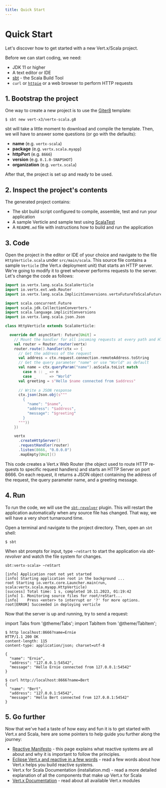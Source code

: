 ```yaml
---
title: Quick Start
---
```


# Quick Start

Let's discover how to get started with a new Vert.x/Scala project.

Before we can start coding, we need:

  - JDK 11 or higher
  - A text editor or IDE
  - [sbt](https://www.scala-sbt.org) - the Scala Build Tool
  - `curl` or [`httpie`](https://httpie.io) or a web browser to perform HTTP requests

## 1. Bootstrap the project

One way to create a new project is to use the [Giter8](https://www.foundweekends.org/giter8/) template:

```shell
$ sbt new vert-x3/vertx-scala.g8
```

sbt will take a little moment to download and compile the template. Then, we will have to answer some questions (or go with the defaults):

  - **name** (e.g. `vertx-scala`)
  - **package** (e.g. `vertx.scala.myapp`)
  - **httpPort** (e.g. `8666`)
  - **version** (e.g. `0.1.0-SNAPSHOT`)
  - **organization** (e.g. `vertx.scala`)

After that, the project is set up and ready to be used.

## 2. Inspect the project's contents

The generated project contains:

  - The sbt build script configured to compile, assemble, test and run your application
  - A sample Verticle and sample test using [ScalaTest](https://www.scalatest.org)
  - A `README.md` file with instructions how to build and run the application

## 3. Code

Open the project in the editor or IDE of your choice and navigate to the file `HttpVerticle.scala` under `src/main/scala`. This source file contains a sample 
`Verticle` (the Vert.x deployment unit) that starts an HTTP server. We're going to modify it to greet whoever performs requests to the server. Let's change the
code as follows:

```scala mdoc:invisible
import io.vertx.lang.scala.ScalaVerticle
import io.vertx.ext.web.Router
import io.vertx.lang.scala.ImplicitConversions.vertxFutureToScalaFuture

import scala.concurrent.Future
import scala.jdk.CollectionConverters.*
import scala.language.implicitConversions
import io.vertx.lang.scala.json.Json
```
```scala mdoc:nest title="HttpVerticle.scala"
class HttpVerticle extends ScalaVerticle:

  override def asyncStart: Future[Unit] =
    // Mount the handler for all incoming requests at every path and HTTP method
    val router = Router.router(vertx)
    router.route().handler(ctx => {
      // Get the address of the request
      val address = ctx.request.connection.remoteAddress.toString
      // Get the query parameter "name" or use "World" as default
      val name = ctx.queryParam("name").asScala.toList match
        case n :: _ => n
        case _      => "World"
      val greeting = s"Hello $name connected from $address"
      
      // Write a JSON response
      ctx.json(Json.obj(s"""
        {
          "name": "$name",
          "address": "$address",
          "message": "$greeting"
        }
      """))
    })

    vertx
      .createHttpServer()
      .requestHandler(router)
      .listen(8666, "0.0.0.0")
      .mapEmpty[Unit]()
```

This code cre­ates a Vert.x Web Router (the ob­ject used to route HTTP re­quests to spe­cific re­quest han­dlers) and starts an HTTP Server on port 8666. On each re­quest, it re­turns a JSON ob­ject con­tain­ing the ad­dress of the re­quest, the query pa­ra­me­ter name, and a greet­ing mes­sage.


## 4. Run

To run the code, we will use the [`sbt-revolver`](https://github.com/spray/sbt-revolver) plugin. This will restart the application automatically when any source file has changed. That way, we will have a very short turnaround time.

Open a terminal and navigate to the project directory. Then, open an `sbt` shell:

```shell
$ sbt
```

When sbt prompts for input, type `~reStart` to start the application via _sbt-revolver_ and watch the file system for changes.

```shell
sbt:vertx-scala> ~reStart

[info] Application root not yet started
[info] Starting application root in the background ...
root Starting io.vertx.core.Launcher.main(run, scala:vertx.scala.myapp.HttpVerticle)
[success] Total time: 1 s, completed 10.11.2023, 01:19:42
[info] 1. Monitoring source files for root/reStart...
[info]    Press <enter> to interrupt or '?' for more options.
root[ERROR] Succeeded in deploying verticle 
```

Now that the server is up and running, try to send a request:

import Tabs from '@theme/Tabs';
import TabItem from '@theme/TabItem';

<Tabs>
<TabItem value="httpie">

```shell
$ http localhost:8666?name=Ernie
HTTP/1.1 200 OK
content-length: 115
content-type: application/json; charset=utf-8

{
  "name": "Ernie",
  "address": "127.0.0.1:54542",
  "message": "Hello Ernie connected from 127.0.0.1:54542"
}
```

</TabItem>
<TabItem value="curl">

```shell
$ curl http://localhost:8666?name=Bert
{
  "name": "Bert",
  "address": "127.0.0.1:54542",
  "message": "Hello Bert connected from 127.0.0.1:54542"
}
```

</TabItem>
</Tabs>


## 5. Go further

Now that we've had a taste of how easy and fun it is to get started with Vert.x
and Scala, here are some pointers to help guide you further along the journey:

  - [Reactive Manifesto](https://www.reactivemanifesto.org) - this page explains what reactive systems are all about and why it is important to follow the principles.
  - [Eclipse Vert.x and reactive in a few words](https://vertx.io/introduction-to-vertx-and-reactive/) - read a few words about how Vert.x helps you build reactive systems.
  - Vert.x for Scala Documentation (installation.md) - read a more detailed explanation of all the components that make up Vert.x for Scala
  - [Vert.x Documentation](https://vertx.io/docs/) - read about all available Vert.x modules